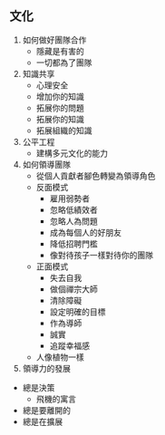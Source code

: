 ## 文化
1. 如何做好團隊合作 
   - 隱藏是有害的
   - 一切都為了團隊
2. 知識共享
   - 心理安全
   - 增加你的知識
   - 拓展你的問題
   - 拓展你的知識
   - 拓展組織的知識
3. 公平工程
   - 建構多元文化的能力
4. 如何領導團隊
   - 從個人貢獻者腳色轉變為領導角色
   - 反面模式
     - 雇用弱勢者
     - 忽略低績效者
     - 忽略人為問題
     - 成為每個人的好朋友
     - 降低招聘門檻
     - 像對待孩子一樣對待你的團隊
   - 正面模式
     - 失去自我
     - 做個禪宗大師
     - 清除障礙
     - 設定明確的目標
     - 作為導師
     - 誠實
     - 追蹤幸福感
   - 人像植物一樣
5. 領導力的發展
  - 總是決策
    - 飛機的寓言
  - 總是要離開的
  - 總是在擴展